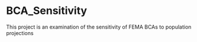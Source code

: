 # BCA_Sensitivity
This project is an examination of the sensitivity of FEMA BCAs to population projections
